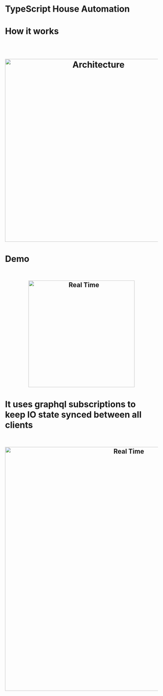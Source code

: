 
# TypeScript House Automation

# How it works
<h1 align="center">
<br>
  <img src="https://i.imgur.com/1B7yst3.jpg" alt="Architecture" width=600">
<br>
</h1>
    
# Demo

<h2 align="center">
<br>
  <img src="https://i.imgur.com/Z3Z073Y.gif" alt="Real Time" width=350">
<br>
</h2>


# It uses graphql subscriptions to keep IO state synced between all clients
<h2 align="center">
<br>
  <img src="https://i.imgur.com/4w0u41i.gif" alt="Real Time" width=800">
<br>
</h2>
